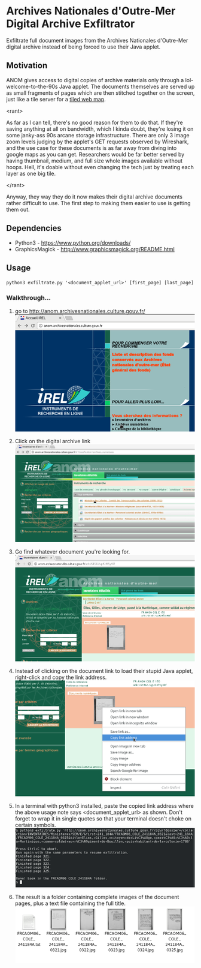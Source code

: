 # Archives Nationales d'Outre-Mer Digital Archive Exfiltrator
Exfiltrate full document images from the Archives Nationales d'Outre-Mer digital archive instead of being forced to use their Java applet.

## Motivation
ANOM gives access to digital copies of archive materials only through a lol-welcome-to-the-90s Java applet. The documents themselves are served up as small fragments of pages which are then stitched together on the screen, just like a tile server for a [tiled web map](https://en.wikipedia.org/wiki/Tiled_web_map). 

\<rant\>

As far as I can tell, there's no good reason for them to do that. If they're saving anything at all on bandwidth, which I kinda doubt, they're losing it on some janky-ass 90s arcane storage infrastructure. There are only 3 image zoom levels judging by the applet's GET requests observed by Wireshark, and the use case for these documents is as far away from diving into google maps as you can get. Researchers would be far better served by having thumbnail, medium, and full size whole images available without hoops. Hell, it's doable without even changing the tech just by treating each layer as one big tile.

\</rant\>

Anyway, they way they do it now makes their digital archive documents rather difficult to use.
The first step to making them easier to use is getting them out.

## Dependencies
* Python3 - https://www.python.org/downloads/
* GraphicsMagick - http://www.graphicsmagick.org/README.html

## Usage
`python3 exfiltrate.py '<document_applet_url>' [first_page] [last_page]`

### Walkthrough...
1. go to http://anom.archivesnationales.culture.gouv.fr/
![ANOM front page](screenshots/screen1.png)

2. Click on the digital archive link
![digital archive](screenshots/screen2.png)

3. Go find whatever document you're looking for.
![example document](screenshots/screen3.png)

4. Instead of clicking on the document link to load their stupid Java applet, right-click and copy the link address.
![copy the link url](screenshots/screen4.png)

5. In a terminal with python3 installed, paste the copied link address where the above usage note says \<document_applet_url\> as shown. Don't forget to wrap it in single quotes so that your terminal doesn't choke on certain symbols.
![running the command](screenshots/screen5.png)

6. The result is a folder containing complete images of the document pages, plus a text file containing the full title.
![resulting files](screenshots/screen6.png)
